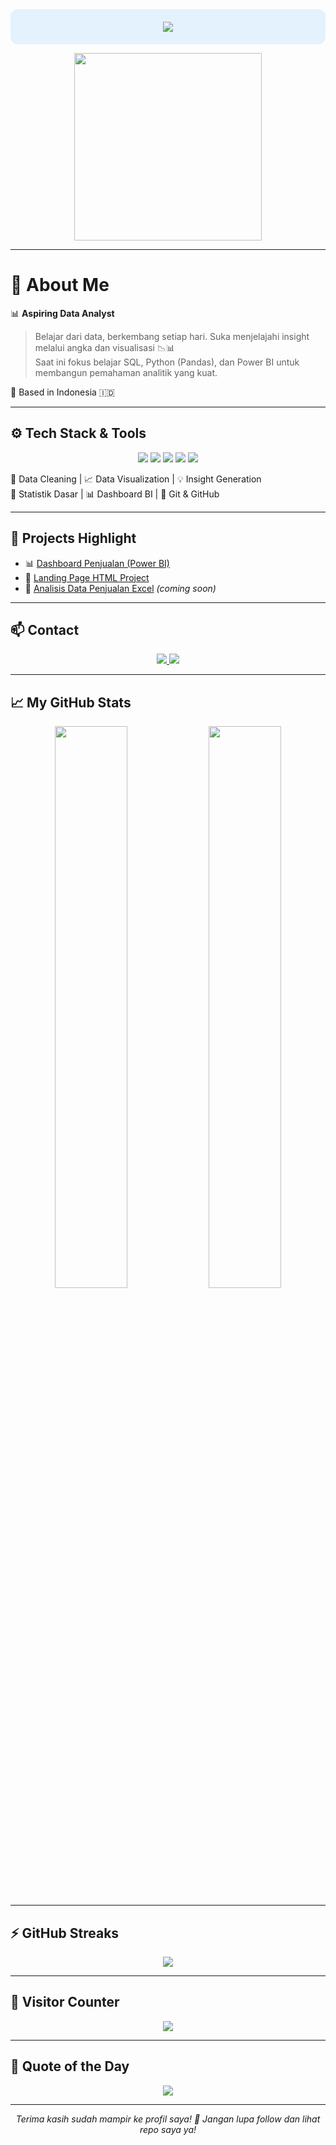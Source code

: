 <!-- 🔷 HEADER -->
<div align="center" style="background-color:#e3f2fd;padding:20px;border-radius:12px;">
  <img src="https://readme-typing-svg.herokuapp.com?lines=Halo,+saya+Aldi__+👋;Aspiring+Data+Analyst;SQL,+Python,+Power+BI+Enthusiast;&center=true&width=500&height=45">
</div>

<p align="center">
  <img src="https://media.giphy.com/media/qgQUggAC3Pfv687qPC/giphy.gif" width="300"/>
</p>

---

# 👤 About Me

📊 **Aspiring Data Analyst**  
> Belajar dari data, berkembang setiap hari. Suka menjelajahi insight melalui angka dan visualisasi 📉📊  
> Saat ini fokus belajar SQL, Python (Pandas), dan Power BI untuk membangun pemahaman analitik yang kuat.

📍 Based in Indonesia 🇮🇩

---

## ⚙️ Tech Stack & Tools

<p align="center">
  <img src="https://img.shields.io/badge/SQL-025E8C?style=flat-square&logo=postgresql&logoColor=white"/>
  <img src="https://img.shields.io/badge/Python-3776AB?style=flat-square&logo=python&logoColor=white"/>
  <img src="https://img.shields.io/badge/Excel-217346?style=flat-square&logo=microsoft-excel&logoColor=white"/>
  <img src="https://img.shields.io/badge/Power%20BI-F2C811?style=flat-square&logo=powerbi&logoColor=black"/>
  <img src="https://img.shields.io/badge/Google%20Data%20Studio-4285F4?style=flat-square&logo=googlestreetview&logoColor=white"/>
</p>

🧼 Data Cleaning | 📈 Data Visualization | 💡 Insight Generation  
🧪 Statistik Dasar | 📊 Dashboard BI | 🔁 Git & GitHub

---

## 🚀 Projects Highlight

- 📊 [Dashboard Penjualan (Power BI)](https://github.com/kopikap11/icp_kel_1)
- 💼 [Landing Page HTML Project](https://github.com/kopikap11/SoftwareEngginering_kel4)
- 📁 [Analisis Data Penjualan Excel](#) *(coming soon)*

---

## 📫 Contact

<p align="center">
  <a href="mailto:rbaldii1222@gmail.com">
    <img src="https://img.shields.io/badge/Gmail-D14836?style=for-the-badge&logo=gmail&logoColor=white"/>
  </a>
  <a href="https://instagram.com/rb.aldii" target="_blank">
    <img src="https://img.shields.io/badge/@rb.aldii-E4405F?style=for-the-badge&logo=instagram&logoColor=white"/>
  </a>
</p>

---

## 📈 My GitHub Stats

<p align="center">
  <img src="https://github-readme-stats.vercel.app/api?username=kopikap11&show_icons=true&theme=tokyonight" width="48%"/>
  <img src="https://github-readme-stats.vercel.app/api/top-langs/?username=kopikap11&layout=compact&theme=tokyonight" width="48%"/>
</p>

---

## ⚡️ GitHub Streaks

<p align="center">
  <img src="https://github-readme-streak-stats.herokuapp.com/?user=kopikap11&theme=tokyonight&hide_border=true"/>
</p>

---

## 🧩 Visitor Counter

<p align="center">
<img src="https://komarev.com/ghpvc/?username=kopikap11&label=Visitors&color=brightgreen&style=for-the-badge" />
</p>

---

## 🎯 Quote of the Day

<p align="center">
  <img src="https://readme-typing-svg.herokuapp.com?lines=Belajar+data+setiap+hari;+Gagal+adalah+bagian+dari+analisis;+Terus+explore+dan+berkembang!&center=true&width=500&height=45">
</p>

---

<p align="center"><i>Terima kasih sudah mampir ke profil saya! 🌟 Jangan lupa follow dan lihat repo saya ya!</i></p>
